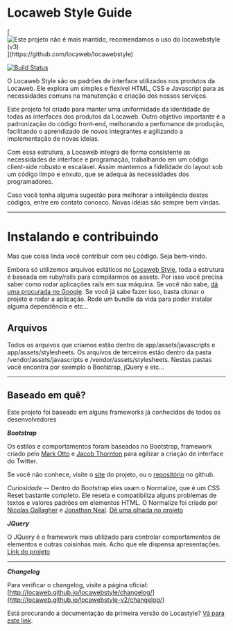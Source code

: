 Locaweb Style Guide
=================

[![Este projeto não é mais mantido, recomendamos o uso do locawebstyle (v3)](http://messages.hellobits.com/warning.svg?message=Este%20projeto%20n%C3%A3o%20%C3%A9%20mais%20mantido,%20recomendamos%20o%20uso%20do%20locawebstyle%20https://github.com/locaweb/locawebstyle".)](https://github.com/locaweb/locawebstyle)


[![Build Status](https://api.travis-ci.org/locaweb/locawebstyle.png?branch=master)](https://travis-ci.org/locaweb/locawebstyle)

O Locaweb Style são os padrões de interface utilizados nos produtos da Locaweb. Ele explora um simples e flexível HTML, CSS e Javascript para as necessidades comuns na manutenção e criação dos nossos serviços.

Este projeto foi criado para manter uma uniformidade da identidade de todas as interfaces dos produtos da Locaweb. Outro objetivo importante é a padronização do código front-end, melhorando a perfomance de produção, facilitando o aprendizado de novos integrantes e agilizando a implementação de novas ideias.

Com essa estrutura, a Locaweb integra de forma consistente as necessidades de interface e programação, trabalhando em um código client-side robusto e escalável. Assim mantemos a fidelidade do layout sob um código limpo e enxuto, que se adequa às necessidades dos programadores.

Caso você tenha alguma sugestão para melhorar a inteligência destes códigos, entre em contato conosco. Novas idéias são sempre bem vindas.
________

Instalando e contribuindo
=================
Mas que coisa linda você contribuir com seu código. Seja bem-vindo.

Embora só utilizemos arquivos estáticos no [Locaweb Style](http://developer.locaweb.com.br/locawebstyle/), toda a estrutura é baseada em ruby/rails para compilarmos os assets. Por isso você precisa saber como rodar aplicações rails em sua máquina. Se você não sabe, [dá uma procurada no Google](http://lmgtfy.com/?q=como+rodar+rails). Se você já sabe fazer isso, basta clonar o projeto e rodar a aplicação. Rode um bundle da vida para poder instalar alguma dependência e etc…

Arquivos
---
Todos os arquivos que criamos estão dentro de app/assets/javascripts e app/assets/stylesheets.
Os arquivos de terceiros estão dentro da pasta /vendor/assets/javascripts e /vendor/assets/stylesheets. Nestas pastas você encontra por exemplo o Bootstrap, jQuery e etc...

----


Baseado em quê?
-----------
Este projeto foi baseado em alguns frameworks já conhecidos de todos os desenvolvedores

***Bootstrap***

Os estilos e comportamentos foram baseados no Bootstrap, framework criado pelo [Mark Otto](http://twitter.com/mdo/) e [Jacob Thornton](http://twitter.com/fat) para agilizar a criação de interface do Twitter.

Se você não conhece, visite o [site](http://getbootstrap.com/) do projeto, ou o [repositório](http://github.com/twbs/bootstrap) no github.

*Curiosidade* --
Dentro do Bootstrap eles usam o Normalize, que é um CSS Reset bastante completo. Ele reseta e compatibiliza alguns problemas de textos e valores padrões em elementos HTML. O Normalize foi criado por [Nicolas Gallagher](http://github.com/necolas) e [Jonathan Neal](http://github.com/jonathantneal).
[Dê uma olhada no projeto](http://necolas.github.com/normalize.css/)

***JQuery***

O JQuery é o framework mais utilizado para controlar comportamentos de elementos e outras coisinhas mais. Acho que ele dispensa apresentações. [Link do projeto](http://jquery.com)

-----

***Changelog***

Para verificar o changelog, visite a página oficial: [http://locaweb.github.io/locawebstyle/changelog/](http://locaweb.github.io/locawebstyle-v2/changelog/)

Está procurando a documentação da primeira versão do Locastyle? [Vá para este link](http://locaweb.github.io/locawebstyle-v1).
